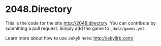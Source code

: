 # 2048.Directory

This is the code for the site http://2048.directory. You can contribute
by submitting a pull request. Simply add the game to `_data/games.yml`.

Learn more about how to use Jekyll here: http://jekyllrb.com/

